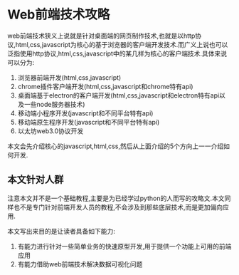 # Web前端技术攻略

web前端技术狭义上说就是针对桌面端的网页制作技术,也就是以http协议,html,css,javascript为核心的基于浏览器的客户端开发技术.而广义上说也可以泛指使用http协议,html,css,javascript中的某几样为核心的客户端技术.具体来说可以分为:

1. 浏览器前端开发(html,css,javascript)
2. chrome插件客户端开发(html,css,javascript和chrome特有api)
3. 桌面端基于electron的客户端开发(html,css,javascript和electron特有api以及一些node服务器技术)
4. 移动端小程序开发(javascript和不同平台特有api)
5. 移动端原生程序开发(javascript和不同平台特有api)
6. 以太坊web3.0协议开发

本文会先介绍核心的javascript,html,css,然后从上面介绍的5个方向上一一介绍如何开发.

## 本文针对人群

注意本文并不是一个基础教程,主要是为已经学过python的人而写的攻略文.本文同样也不是专门针对前端开发人员的教程,不会涉及到那些底层技术,而是更加偏向应用.

本文写出来目的是让读者具备如下能力:

1. 有能力进行针对一些简单业务的快速原型开发,用于提供一个功能上可用的前端应用
2. 有能力借助web前端技术解决数据可视化问题
